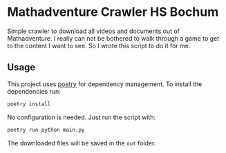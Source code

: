 # Mathadventure Crawler HS Bochum

Simple crawler to download all videos and documents out of Mathadventure.
I really can not be bothered to walk through a game to get to the content I want to see.
So I wrote this script to do it for me.

## Usage

This project uses [poetry](https://python-poetry.org/) for dependency management.
To install the dependencies run:

```bash
poetry install
```

No configuration is needed. Just run the script with:

```bash
poetry run python main.py
```

The downloaded files will be saved in the `out` folder.
